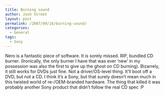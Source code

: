 ```yaml
---
title: Burning sound
author: Josh Street
layout: post
permalink: /2007/09/16/burning-sound/
categories:
  - General
tags:
  - Sony
---
```

Nero is a fantastic piece of software. It is sorely missed. RIP, bundled CD burner. (Ironically, the only burner I have that was ever &#8216;new&#8217; in my possession was also the first to give up the ghost on CD burning). Bizarrely, it still works for DVDs just fine. Not a driver/OS-level thing. It&#8217;ll boot off a DVD, but not a CD. I think it&#8217;s a Sony, but that surely doesn&#8217;t mean much in this twisted world of re-/OEM-branded hardware. The thing that killed it was probably another Sony product that didn&#8217;t follow the real CD spec :P